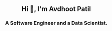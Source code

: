 <h2 align="center">Hi 👋, I'm Avdhoot Patil</h1>
<h3 align="center">A Software Engineer and a Data Scientist.</h3>

